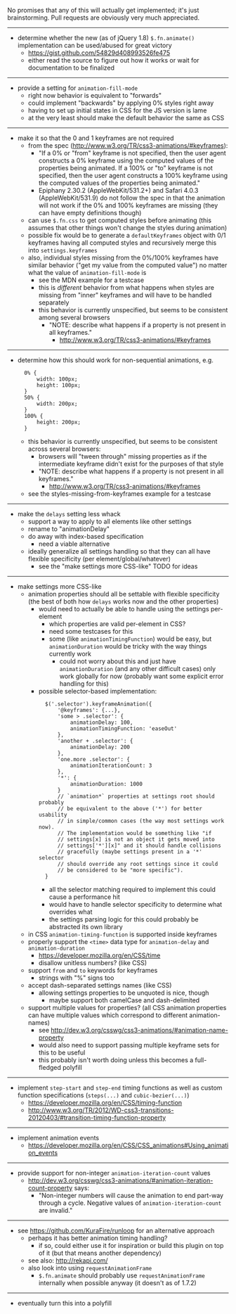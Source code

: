 No promises that any of this will actually get implemented; it's just 
brainstorming. Pull requests are obviously very much appreciated.


--------------------------------------------------------------------------------
- determine whether the new (as of jQuery 1.8) `$.fn.animate()` implementation 
  can be used/abused for great victory
	- https://gist.github.com/54829d408993526fe475
	- either read the source to figure out how it works or wait for 
	  documentation to be finalized

--------------------------------------------------------------------------------
- provide a setting for `animation-fill-mode`
	- right now behavior is equivalent to "forwards"
	- could implement "backwards" by applying 0% styles right away
	- having to set up initial states in CSS for the JS version is lame
	- at the very least should make the default behavior the same as CSS

--------------------------------------------------------------------------------
- make it so that the 0 and 1 keyframes are not required
	- from the spec (http://www.w3.org/TR/css3-animations/#keyframes):
		- "If a 0% or "from" keyframe is not specified, then the user agent 
		  constructs a 0% keyframe using the computed values of the 
		  properties being animated. If a 100% or "to" keyframe is not 
		  specified, then the user agent constructs a 100% keyframe using 
		  the computed values of the properties being animated."
		- Epiphany 2.30.2 (AppleWebKit/531.2+) and Safari 4.0.3 
		  (AppleWebKit/531.9) do not follow the spec in that the animation 
		  will not work if the 0% and 100% keyframes are missing (they can 
		  have empty definitions though)
	- can use `$.fn.css` to get computed styles before animating (this assumes 
	  that other things won't change the styles during animation)
	- possible fix would be to generate a `defaultKeyframes` object with 0/1
	  keyframes having all computed styles and recursively merge this into 
	  `settings.keyframes`
	- also, individual styles missing from the 0%/100% keyframes have similar 
	  behavior ("get my value from the computed value") no matter what the 
	  value of `animation-fill-mode` is
		- see the MDN example for a testcase
		- this is *different* behavior from what happens when styles are 
		  missing from "inner" keyframes and will have to be handled 
		  separately
		- this behavior is currently unspecified, but seems to be consistent 
		  among several browsers
			- "NOTE: describe what happens if a property is not present in 
			  all keyframes."
				- http://www.w3.org/TR/css3-animations/#keyframes

--------------------------------------------------------------------------------
- determine how this should work for non-sequential animations, e.g.  
  ```
  	0% {
  		width: 100px;
  		height: 100px;
  	}
  	50% {
  		width: 200px;
  	}
  	100% {
  		height: 200px;
  	}
  ```
	- this behavior is currently unspecified, but seems to be consistent 
	  across several browsers:
		- browsers will "tween through" missing properties as if the 
		  intermediate keyframe didn't exist for the purposes of that style
		- "NOTE: describe what happens if a property is not present in 
		  all keyframes."
			- http://www.w3.org/TR/css3-animations/#keyframes
	- see the styles-missing-from-keyframes example for a testcase

--------------------------------------------------------------------------------
- make the `delays` setting less whack
	- support a way to apply to all elements like other settings
	- rename to "animationDelay"
	- do away with index-based specification
		- need a viable alternative
	- ideally generalize all settings handling so that they can all have 
	  flexible specificity (per element/global/whatever)
		- see the "make settings more CSS-like" TODO for ideas

--------------------------------------------------------------------------------
- make settings more CSS-like
	- animation properties should all be settable with flexible specificity 
	  (the best of both how `delays` works now and the other properties)
		- would need to actually be able to handle using the settings 
		  per-element
			- which properties are valid per-element in CSS?
			- need some testcases for this
			- some (like `animationTimingFunction`) would be easy, but 
			  `animationDuration` would be tricky with the way things 
			  currently work
				- could not worry about this and just have 
				  `animationDuration` (and any other difficult cases) only 
				  work globally for now (probably want some explicit error 
				  handling for this)
		- possible selector-based implementation:  
		  ```
		  	$('.selector').keyframeAnimation({
		  		'@keyframes': {...},
		  		'some > .selector': {
		  			animationDelay: 100,
		  			animationTimingFunction: 'easeOut'
		  		},
		  		'another + .selector': {
		  			animationDelay: 200
		  		},
		  		'one.more .selector': {
		  			animationIterationCount: 3
		  		},
		  		'*': {
		  			animationDuration: 1000
		  		}
		  		// `animation*` properties at settings root should probably
		  		// be equivalent to the above ('*') for better usability 
		  		// in simple/common cases (the way most settings work now).
		  		// The implementation would be something like "if 
		  		// settings[x] is not an object it gets moved into 
		  		// settings['*'][x]" and it should handle collisions 
		  		// gracefully (maybe settings present in a '*' selector 
		  		// should override any root settings since it could 
		  		// be considered to be "more specific").
		  	}
		  ```
			- all the selector matching required to implement this could 
			  cause a performance hit
			- would have to handle selector specificity to determine what 
			  overrides what
			- the settings parsing logic for this could probably be 
			  abstracted its own library
	- in CSS `animation-timing-function` is supported inside keyframes
	- properly support the `<time>` data type for `animation-delay` and 
	  `animation-duration`
		- https://developer.mozilla.org/en/CSS/time
		- disallow unitless numbers? (like CSS)
	- support `from` and `to` keywords for keyframes
		- strings with "%" signs too
	- accept dash-separated settings names (like CSS)
		- allowing settings properties to be unquoted is nice, though
			- maybe support both camelCase and dash-delimited
	- support multiple values for properties? (all CSS animation properties 
	  can have multiple values which correspond to different animation-names)
		- see http://dev.w3.org/csswg/css3-animations/#animation-name-property
		- would also need to support passing multiple keyframe sets for this 
		  to be useful
		- this probably isn't worth doing unless this becomes a full-fledged 
		  polyfill

--------------------------------------------------------------------------------
- implement `step-start` and `step-end` timing functions as well as custom 
  function specifications (`steps(...)` and `cubic-bezier(...)`)
	- https://developer.mozilla.org/en/CSS/timing-function
	- http://www.w3.org/TR/2012/WD-css3-transitions-20120403/#transition-timing-function-property

--------------------------------------------------------------------------------
- implement animation events
	- https://developer.mozilla.org/en/CSS/CSS_animations#Using_animation_events

--------------------------------------------------------------------------------
- provide support for non-integer `animation-iteration-count` values
	- http://dev.w3.org/csswg/css3-animations/#animation-iteration-count-property
	  says:
		- "Non-integer numbers will cause the animation to end part-way 
		  through a cycle. Negative values of `animation-iteration-count` 
		  are invalid."

--------------------------------------------------------------------------------
- see https://github.com/KuraFire/runloop for an alternative approach
	- perhaps it has better animation timing handling?
		- if so, could either use it for inspiration or build this plugin on 
		  top of it (but that means another dependency)
	- see also: http://rekapi.com/
	- also look into using `requestAnimationFrame`
		- `$.fn.animate` should probably use `requestAnimationFrame` 
		  internally when possible anyway (it doesn't as of 1.7.2)

--------------------------------------------------------------------------------
- eventually turn this into a polyfill

